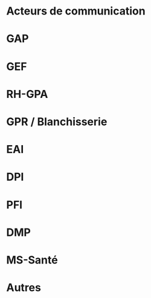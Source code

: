 # Acteurs de communication

# GAP

# GEF

# RH-GPA

# GPR / Blanchisserie

# EAI

# DPI

# PFI

# DMP

# MS-Santé

# Autres